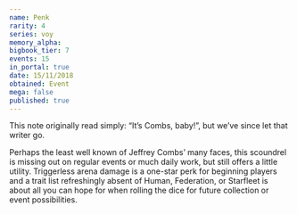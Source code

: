 ```yaml
---
name: Penk
rarity: 4
series: voy
memory_alpha:
bigbook_tier: 7
events: 15
in_portal: true
date: 15/11/2018
obtained: Event
mega: false
published: true
---
```


This note originally read simply: “It’s Combs, baby!”, but we’ve since let that writer go.

Perhaps the least well known of Jeffrey Combs’ many faces, this scoundrel is missing out on regular events or much daily work, but still offers a little utility. Triggerless arena damage is a one-star perk for beginning players and a trait list refreshingly absent of Human, Federation, or Starfleet is about all you can hope for when rolling the dice for future collection or event possibilities.
